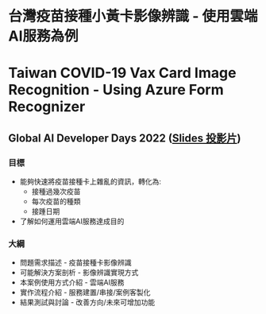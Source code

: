 # 台灣疫苗接種小黃卡影像辨識 - 使用雲端AI服務為例
# Taiwan COVID-19 Vax Card Image Recognition - Using Azure Form Recognizer
## Global AI Developer Days 2022 ([Slides 投影片](https://mobiledev.tw/taiwan-covid-19-vax-card-image-recognition-by-azure-form-recognizer/))

### 目標
* 能夠快速將疫苗接種卡上雜亂的資訊，轉化為:
  * 接種過幾次疫苗
  * 每次疫苗的種類
  * 接踵日期
* 了解如何運用雲端AI服務達成目的

### 大綱
* 問題需求描述 - 疫苗接種卡影像辨識
* 可能解決方案剖析 - 影像辨識實現方式
* 本案例使用方式介紹 - 雲端AI服務
* 實作流程介紹 - 服務建置/串接/案例客製化
* 結果測試與討論 - 改善方向/未來可增加功能
